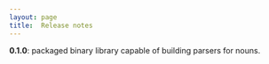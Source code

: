 ```yaml
---
layout: page
title:  Release notes
---
```



**0.1.0**:  packaged binary library capable of building parsers for nouns.
